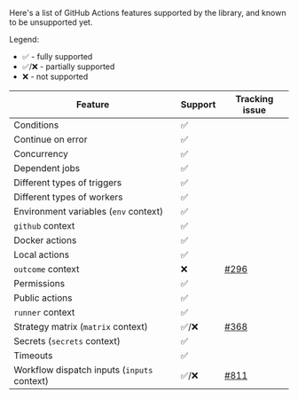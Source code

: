 Here's a list of GitHub Actions features supported by the library, and known to be unsupported yet.

Legend:

* ✅ - fully supported
* ✅/❌ - partially supported
* ❌ - not supported

| Feature                                     | Support | Tracking issue                                                           |
|---------------------------------------------|---------|--------------------------------------------------------------------------|
| Conditions                                  | ✅       |                                                                          |
| Continue on error                           | ✅       |                                                                          |
| Concurrency                                 | ✅       |                                                                          |
| Dependent jobs                              | ✅       |                                                                          |
| Different types of triggers                 | ✅       |                                                                          |
| Different types of workers                  | ✅       |                                                                          |
| Environment variables (`env` context)       | ✅       |                                                                          |
| `github` context                            | ✅       |                                                                          |
| Docker actions                              | ✅       |                                                                          |
| Local actions                               | ✅       |                                                                          |
| `outcome` context                           | ❌       | [#296](https://github.com/typesafegithub/github-workflows-kt/issues/296) |
| Permissions                                 | ✅       |                                                                          |
| Public actions                              | ✅       |                                                                          |
| `runner` context                            | ✅       |                                                                          |
| Strategy matrix (`matrix` context)          | ✅/❌     | [#368](https://github.com/typesafegithub/github-workflows-kt/issues/368) |
| Secrets (`secrets` context)                 | ✅       |                                                                          |
| Timeouts                                    | ✅       |                                                                          |
| Workflow dispatch inputs (`inputs` context) | ✅/❌     | [#811](https://github.com/typesafegithub/github-workflows-kt/issues/811) |
 
